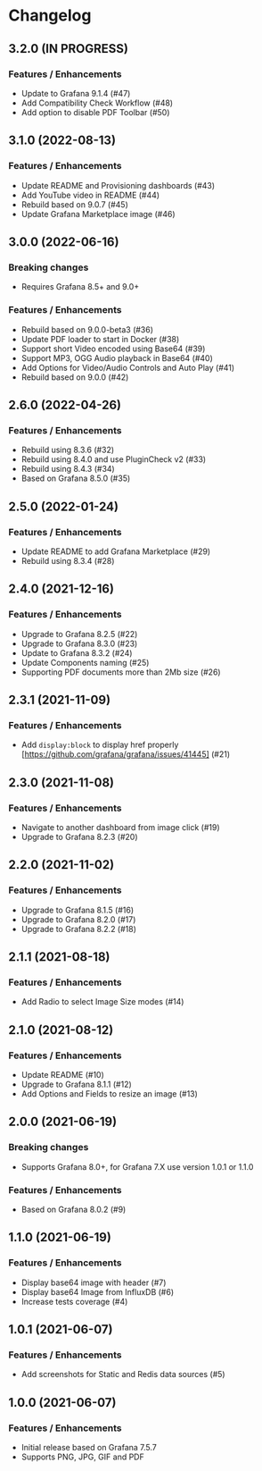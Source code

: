 # Changelog

## 3.2.0 (IN PROGRESS)

### Features / Enhancements

- Update to Grafana 9.1.4 (#47)
- Add Compatibility Check Workflow (#48)
- Add option to disable PDF Toolbar (#50)

## 3.1.0 (2022-08-13)

### Features / Enhancements

- Update README and Provisioning dashboards (#43)
- Add YouTube video in README (#44)
- Rebuild based on 9.0.7 (#45)
- Update Grafana Marketplace image (#46)

## 3.0.0 (2022-06-16)

### Breaking changes

- Requires Grafana 8.5+ and 9.0+

### Features / Enhancements

- Rebuild based on 9.0.0-beta3 (#36)
- Update PDF loader to start in Docker (#38)
- Support short Video encoded using Base64 (#39)
- Support MP3, OGG Audio playback in Base64 (#40)
- Add Options for Video/Audio Controls and Auto Play (#41)
- Rebuild based on 9.0.0 (#42)

## 2.6.0 (2022-04-26)

### Features / Enhancements

- Rebuild using 8.3.6 (#32)
- Rebuild using 8.4.0 and use PluginCheck v2 (#33)
- Rebuild using 8.4.3 (#34)
- Based on Grafana 8.5.0 (#35)

## 2.5.0 (2022-01-24)

### Features / Enhancements

- Update README to add Grafana Marketplace (#29)
- Rebuild using 8.3.4 (#28)

## 2.4.0 (2021-12-16)

### Features / Enhancements

- Upgrade to Grafana 8.2.5 (#22)
- Upgrade to Grafana 8.3.0 (#23)
- Update to Grafana 8.3.2 (#24)
- Update Components naming (#25)
- Supporting PDF documents more than 2Mb size (#26)

## 2.3.1 (2021-11-09)

### Features / Enhancements

- Add `display:block` to display href properly [https://github.com/grafana/grafana/issues/41445] (#21)

## 2.3.0 (2021-11-08)

### Features / Enhancements

- Navigate to another dashboard from image click (#19)
- Upgrade to Grafana 8.2.3 (#20)

## 2.2.0 (2021-11-02)

### Features / Enhancements

- Upgrade to Grafana 8.1.5 (#16)
- Upgrade to Grafana 8.2.0 (#17)
- Upgrade to Grafana 8.2.2 (#18)

## 2.1.1 (2021-08-18)

### Features / Enhancements

- Add Radio to select Image Size modes (#14)

## 2.1.0 (2021-08-12)

### Features / Enhancements

- Update README (#10)
- Upgrade to Grafana 8.1.1 (#12)
- Add Options and Fields to resize an image (#13)

## 2.0.0 (2021-06-19)

### Breaking changes

- Supports Grafana 8.0+, for Grafana 7.X use version 1.0.1 or 1.1.0

### Features / Enhancements

- Based on Grafana 8.0.2 (#9)

## 1.1.0 (2021-06-19)

### Features / Enhancements

- Display base64 image with header (#7)
- Display base64 Image from InfluxDB (#6)
- Increase tests coverage (#4)

## 1.0.1 (2021-06-07)

### Features / Enhancements

- Add screenshots for Static and Redis data sources (#5)

## 1.0.0 (2021-06-07)

### Features / Enhancements

- Initial release based on Grafana 7.5.7
- Supports PNG, JPG, GIF and PDF
